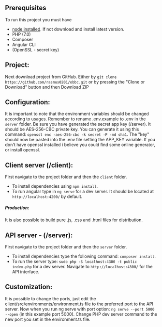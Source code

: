 ## Prerequisites
To run this project you must have

* [node installed](https://nodejs.org/en/). If not download and install latest version.
* PHP (7.0)
* Composer
* Angular CLI
* (OpenSSL - secret key)

## Project:
Next download project from GitHub. Either by `git clone https://github.com/rasmus0201/obbc.git` or by pressing the "Clone or Download" button and then Download ZIP

## Configuration:
It is important to note that the environment variables should be changed according to usages. Remember to rename .env.example to .env in the `server` folder. Be sure you have generated the secret app key (/server). It should be AES-256-CBC private key. You can generate it using this command: `openssl enc -aes-256-cbc -k secret -P -md sha1`. The "key" should now be pasted into the .env file setting the APP_KEY variable. If you don't have openssl installed i believe you could find some online generator, or install openssl.

## Client server (/client):
First navigate to the project folder and then the `client` folder.

* To install dependencies using `npm install`.
* To run angular type in `ng serve` for a dev server. It should be located at `http://localhost:4200/` by default.

##### Production:
It is also possible to build pure .js, .css and .html files for distribution.


## API server - (/server):
First navigate to the project folder and then the `server` folder.

* To install dependencies type the following command: `composer install`.
* To run the server type: `sudo php -S localhost:4300 -t public index.php` for a dev server. Navigate to `http://localhost:4300/` for the API interface.


## Customization:

It is possible to change the ports, just edit the client/src/environments/environment.ts file to the preferred port to the API server. Now when you run ng serve with port option: `ng serve --port 5000 --open` (in this example port 5000). Change PHP dev server command to the new port you set in the environment.ts file.
